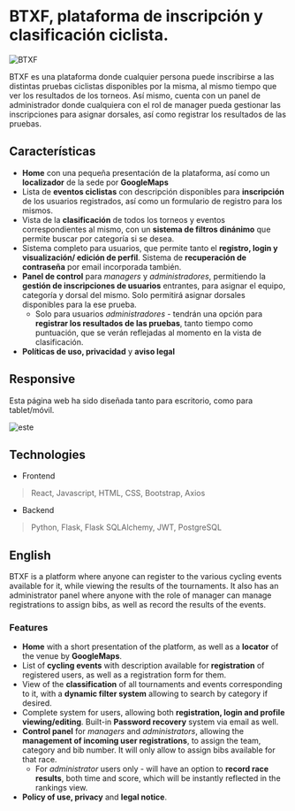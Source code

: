 # BTXF, plataforma de inscripción y clasificación ciclista.

![BTXF](https://github.com/robmab/Proyect-BTFX/assets/56076087/de7d088c-9cce-4c36-a344-79aaaf1082cc)

BTXF es una plataforma donde cualquier persona puede inscribirse a las distintas pruebas ciclistas disponibles por la misma, al mismo tiempo que ver los resultados de los torneos. Así mismo, cuenta con un panel de administrador donde cualquiera con el rol de manager pueda gestionar las inscripciones para asignar dorsales, así como registrar los resultados de las pruebas.

## Características
- **Home** con una pequeña presentación de la plataforma, así como un **localizador** de la sede por **GoogleMaps**
- Lista de **eventos ciclistas** con descripción disponibles para **inscripción** de los usuarios registrados, así como un formulario de registro para los mismos.
- Vista de la **clasificación** de todos los torneos y eventos correspondientes al mismo, con un **sistema de filtros dinánimo** que permite buscar por categoría si se desea.
- Sistema completo para usuarios, que permite tanto el **registro, login y visualización/ edición de perfil**. Sistema de **recuperación de contraseña** por email incorporada también.
- **Panel de control** para *managers* y *administradores*, permitiendo la **gestión de inscripciones de usuarios** entrantes, para asignar el equipo, categoría y dorsal del mismo. Solo permitirá asignar dorsales disponibles para la ese prueba.
  - Solo para usuarios *administradores* - tendrán una opción para **registrar los resultados de las pruebas**, tanto tiempo como puntuación, que se verán reflejadas al momento en la vista de clasificación.
- **Políticas de uso, privacidad** y **aviso legal**

## Responsive
Esta página web ha sido diseñada tanto para escritorio, como para tablet/móvil.

![este](https://github.com/robmab/Proyect-BTFX/assets/56076087/34314df2-d6bc-4ff2-8762-4a48a94bdbc5)

## Technologies
- Frontend
> React, Javascript, HTML, CSS, Bootstrap, Axios
- Backend
> Python, Flask, Flask SQLAlchemy, JWT, PostgreSQL


## English

BTXF is a platform where anyone can register to the various cycling events available for it, while viewing the results of the tournaments. It also has an administrator panel where anyone with the role of manager can manage registrations to assign bibs, as well as record the results of the events.

### Features
- **Home** with a short presentation of the platform, as well as a **locator** of the venue by **GoogleMaps**.
- List of **cycling events** with description available for **registration** of registered users, as well as a registration form for them.
- View of the **classification** of all tournaments and events corresponding to it, with a **dynamic filter system** allowing to search by category if desired.
- Complete system for users, allowing both **registration, login and profile viewing/editing**. Built-in **Password recovery** system via email as well.
- **Control panel** for *managers* and *administrators*, allowing the **management of incoming user registrations**, to assign the team, category and bib number. It will only allow to assign bibs available for that race.
  - For *administrator* users only - will have an option to **record race results**, both time and score, which will be instantly reflected in the rankings view.
- **Policy of use, privacy** and **legal notice**.






